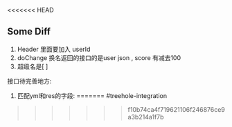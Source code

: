 <<<<<<< HEAD
## Some Diff

1. Header 里面要加入 userId
2. doChange 换名返回的接口的是user json , score 有减去100
3. 超级名是[ ]



接口待完善地方:

1. 匹配yml和res的字段:
=======
#treehole-integration
>>>>>>> f10b74ca4f719621106f246876ce9a3b214a1f7b

